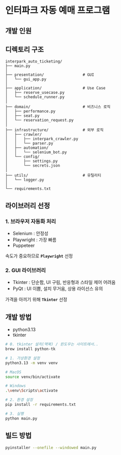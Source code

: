 # 인터파크 자동 예매 프로그램

## 개발 인원

## 디렉토리 구조

```
interpark_auto_ticketing/
├── main.py
│
├── presentation/                 # GUI
│   └── gui_app.py
│
├── application/                  # Use Case
│   ├── reserve_usecase.py
│   └── schedule_runner.py
│
├── domain/                       # 비즈니스 로직
│   ├── performance.py
│   ├── seat.py
│   └── reservation_request.py
│
├── infrastructure/               # 외부 로직
│   ├── crawler/
│   │   ├── interpark_crawler.py
│   │   └── parser.py
│   ├── automation/
│   │   └── selenium_bot.py
│   └── config/
│       ├── settings.py
│       └── secrets.json
│
├── utils/                        # 유틸리티
│   └── logger.py
│
└── requirements.txt
```

## 라이브러리 선정

### 1. 브라우저 자동화 처리

- Selenium : 안정성
- Playwright : 가장 빠름
- Puppeteer

속도가 중요하므로 **`Playwright`** 선정

### 2. GUI 라이브러리

- Tkinter : 단순함, UI 구림, 반응형과 스타일 제어 어려움
- PyQt : UI 이쁨, 설치 무거움, 상용 라이선스 유의

가격을 아끼기 위해 **`Tkinter`** 선정

## 개발 방법

- python3.13
- tkinter

```bash
# 0. tkinter 설치(맥북) / 윈도우는 사이트에서..
brew install python-tk
```

```bash
# 1. 가상환경 설정
python3.13 -m venv venv

# MacOS
source venv/bin/activate

# Windows
.\venv\Scripts\activate
```

```bash
# 2. 환경 설정
pip install -r requirements.txt
```

```bash
# 3. 실행
python main.py
```

## 빌드 방법

```bash
pyinstaller --onefile --windowed main.py
```
